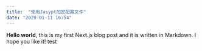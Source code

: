 ```yaml
---
title:  "使用Jasypt加密配置文件"
date: "2020-01-11 16:54"
---
```

**Hello world**, this is my first Next.js blog post and it is written in Markdown.
I hope you like it! test